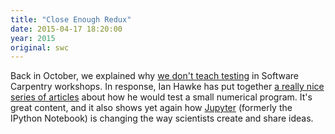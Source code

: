 ```yaml
---
title: "Close Enough Redux"
date: 2015-04-17 18:20:00
year: 2015
original: swc
---
```

<p>
  Back in October,
  we explained why <a href="{{site.baseurl}}/blog/2014/10/why-we-dont-teach-testing.html">we don't teach testing</a>
  in Software Carpentry workshops.
  In response,
  Ian Hawke has put together
  <a href="http://ianhawke.github.io/blog/close-enough.html">a really nice series of articles</a>
  about how he would test a small numerical program.
  It's great content,
  and it also shows yet again how <a href="http://jupyter.org/">Jupyter</a>
  (formerly the IPython Notebook)
  is changing the way scientists create and share ideas.
</p>
